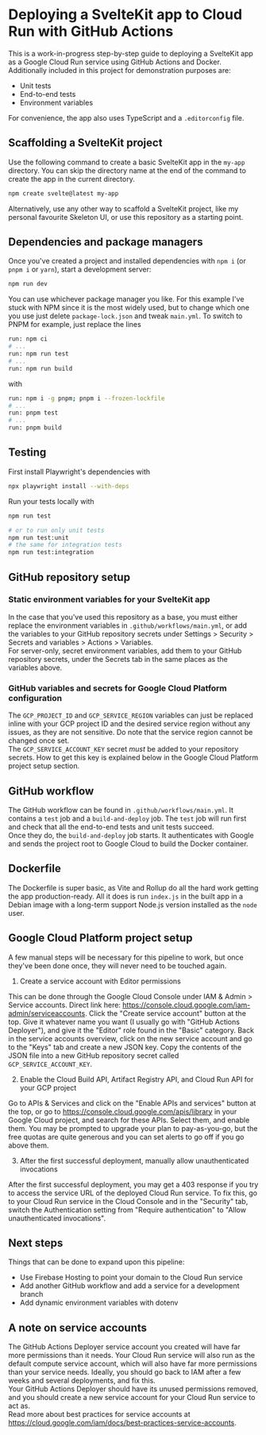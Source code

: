 # Deploying a SvelteKit app to Cloud Run with GitHub Actions

This is a work-in-progress step-by-step guide to deploying a SvelteKit app as a
Google Cloud Run service using GitHub Actions and Docker.  
Additionally included in this project for demonstration purposes are:

* Unit tests
* End-to-end tests
* Environment variables

For convenience, the app also uses TypeScript and a `.editorconfig` file.

## Scaffolding a SvelteKit project

Use the following command to create a basic SvelteKit app in the `my-app`
directory. You can skip the directory name at the end of the command to create
the app in the current directory.

```bash
npm create svelte@latest my-app
```

Alternatively, use any other way to scaffold a SvelteKit project, like my
personal favourite Skeleton UI, or use this repository as a starting point.

## Dependencies and package managers

Once you've created a project and installed dependencies with `npm i` (or
`pnpm i` or `yarn`), start a development server:

```bash
npm run dev
```

You can use whichever package manager you like. For this example I've stuck with
NPM since it is the most widely used, but to change which one you use just
delete `package-lock.json` and tweak `main.yml`. To switch to PNPM for example,
just replace the lines

```bash
run: npm ci
# ...
run: npm run test
# ...
run: npm run build
```
with
```bash
run: npm i -g pnpm; pnpm i --frozen-lockfile
# ...
run: pnpm test
# ...
run: pnpm build
```

## Testing

First install Playwright's dependencies with
```bash
npx playwright install --with-deps
```

Run your tests locally with
```bash
npm run test

# or to run only unit tests
npm run test:unit
# the same for integration tests
npm run test:integration
```

## GitHub repository setup

### Static environment variables for your SvelteKit app

In the case that you've used this repository as a base, you must either replace
the environment variables in `.github/workflows/main.yml`, or add the variables
to your GitHub repository secrets under Settings > Security > Secrets and
variables > Actions > Variables.  
For server-only, secret environment variables, add them to your GitHub
repository secrets, under the Secrets tab in the same places as the variables
above.

### GitHub variables and secrets for Google Cloud Platform configuration

The `GCP_PROJECT_ID` and `GCP_SERVICE_REGION` variables can just be replaced
inline with your GCP project ID and the desired service region without any
issues, as they are not sensitive. Do note that the service region cannot be
changed once set.  
The `GCP_SERVICE_ACCOUNT_KEY` secret *must* be added to your repository secrets.
How to get this key is explained below in the Google Cloud Platform project
setup section.

## GitHub workflow

The GitHub workflow can be found in `.github/workflows/main.yml`. It contains a
`test` job and a `build-and-deploy` job. The `test` job will run first and check
that all the end-to-end tests and unit tests succeed.  
Once they do, the `build-and-deploy` job starts. It authenticates with Google
and sends the project root to Google Cloud to build the Docker container.

## Dockerfile

The Dockerfile is super basic, as Vite and Rollup do all the hard work getting
the app production-ready. All it does is run `index.js` in the built app in a
Debian image with a long-term support Node.js version installed as the `node`
user.

## Google Cloud Platform project setup

A few manual steps will be necessary for this pipeline to work, but once
they've been done once, they will never need to be touched again.

1. Create a service account with Editor permissions

This can be done through the Google Cloud Console under IAM & Admin > Service
accounts. Direct link here:
https://console.cloud.google.com/iam-admin/serviceaccounts. Click the "Create
service account" button at the top. Give it whatever name you want (I usually go
with "GitHub Actions Deployer"), and give it the "Editor" role found in the
"Basic" category. Back in the service accounts overview, click on the new
service account and go to the "Keys" tab and create a new JSON key. Copy the
contents of the JSON file into a new GitHub repository secret called `GCP_SERVICE_ACCOUNT_KEY`.

2. Enable the Cloud Build API, Artifact Registry API, and Cloud Run API for your
GCP project

Go to APIs & Services and click on the "Enable APIs and services" button at the
top, or go to https://console.cloud.google.com/apis/library in your Google Cloud project, and search for these APIs. Select them, and enable them. You may be
prompted to upgrade your plan to pay-as-you-go, but the free quotas are quite
generous and you can set alerts to go off if you go above them.

3. After the first successful deployment, manually allow unauthenticated
invocations

After the first successful deployment, you may get a 403 response if you try to
access the service URL of the deployed Cloud Run service. To fix this, go to
your Cloud Run service in the Cloud Console and in the "Security" tab, switch
the Authentication setting from "Require authentication" to "Allow
unauthenticated invocations".

## Next steps

Things that can be done to expand upon this pipeline:

* Use Firebase Hosting to point your domain to the Cloud Run service
* Add another GitHub workflow and add a service for a development branch
* Add dynamic environment variables with dotenv

## A note on service accounts

The GitHub Actions Deployer service account you created will have far more
permissions than it needs. Your Cloud Run service will also run as the default
compute service account, which will also have far more permissions than your
service needs. Ideally, you should go back to IAM after a few weeks and several deployments, and fix this.  
Your GitHub Actions Deployer should have its unused permissions removed, and you
should create a new service account for your Cloud Run service to act as.  
Read more about best practices for service accounts at
https://cloud.google.com/iam/docs/best-practices-service-accounts.

